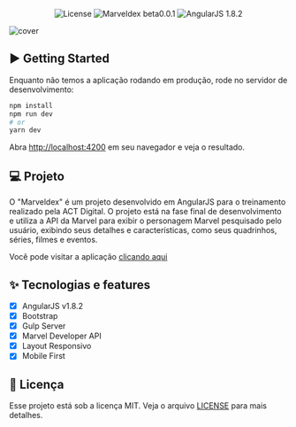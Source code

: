 <p align="center">
  <img alt="License" src="https://img.shields.io/static/v1?label=license&message=MIT&color=bd170b&labelColor=400703">

  <img alt="Marveldex beta0.0.1" src="https://img.shields.io/static/v1?label=Marveldex&message=beta0.0.1&color=bd170b&labelColor=400703">

  <img alt="AngularJS 1.8.2" src="https://img.shields.io/static/v1?label=AngularJS&message=v1.8.2&color=bd170b&labelColor=400703" />
</p>

![cover](.github/preview.gif)

## ▶ Getting Started

Enquanto não temos a aplicação rodando em produção, rode no servidor de desenvolvimento:

```bash
npm install
npm run dev
# or
yarn dev
```

Abra [http://localhost:4200](http://localhost:4200) em seu navegador e veja o resultado.

## 💻 Projeto

O "Marveldex" é um projeto desenvolvido em AngularJS para o treinamento realizado pela ACT Digital. O projeto está na fase final de desenvolvimento e utiliza a API da Marvel para exibir o personagem Marvel pesquisado pelo usuário, exibindo seus detalhes e características, como seus quadrinhos, séries, filmes e eventos.

Você pode visitar a aplicação [clicando aqui](https://feedget-web.vercel.app/)

## ✨ Tecnologias e features

- [x] AngularJS v1.8.2
- [x] Bootstrap
- [x] Gulp Server
- [x] Marvel Developer API
- [x] Layout Responsivo
- [x] Mobile First

## 📄 Licença

Esse projeto está sob a licença MIT. Veja o arquivo [LICENSE](.github/LICENSE.md) para mais detalhes.

<br />
